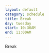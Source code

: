 ```yaml
---
layout: default
category: schedule
title: Break
day: tuesday
start: 10:30AM
end: 11:00AM
---
```


Break
